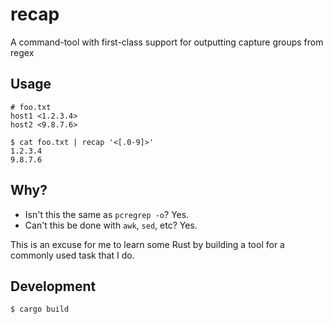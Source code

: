 # recap
 A command-tool with first-class support for outputting capture groups from regex

 ## Usage

 ```
 # foo.txt
host1 <1.2.3.4>
host2 <9.8.7.6>
 ```

 ```
 $ cat foo.txt | recap '<[.0-9]>'
 1.2.3.4
 9.8.7.6
 ```

 ## Why?

* Isn't this the same as `pcregrep -o`? Yes.
* Can't this be done with `awk`, `sed`, etc? Yes.

This is an excuse for me to learn some Rust by building a tool for a commonly used task that I do.

## Development

```
$ cargo build
```